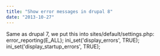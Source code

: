 ```yaml
---
title: "Show error messages in drupal 8"
date: "2013-10-27"
---
```


Same as drupal 7, we put this into sites/default/settings.php: error\_reporting(E\_ALL); ini\_set('display\_errors', TRUE); ini\_set('display\_startup\_errors', TRUE);
